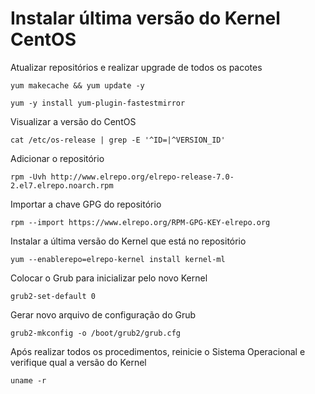 # Instalar última versão do Kernel CentOS

Atualizar repositórios e realizar upgrade de todos os pacotes

```text
yum makecache && yum update -y
```

```text
yum -y install yum-plugin-fastestmirror
```

Visualizar a versão do CentOS

```text
cat /etc/os-release | grep -E '^ID=|^VERSION_ID'
```

Adicionar o repositório

```text
rpm -Uvh http://www.elrepo.org/elrepo-release-7.0-2.el7.elrepo.noarch.rpm
```

Importar a chave GPG do repositório

```text
rpm --import https://www.elrepo.org/RPM-GPG-KEY-elrepo.org
```

Instalar a última versão do Kernel que está no repositório

```text
yum --enablerepo=elrepo-kernel install kernel-ml
```

Colocar o Grub para inicializar pelo novo Kernel

```text
grub2-set-default 0
```

Gerar novo arquivo de configuração do Grub

```text
grub2-mkconfig -o /boot/grub2/grub.cfg
```

Após realizar todos os procedimentos, reinicie o Sistema Operacional e verifique qual a versão do Kernel

```text
uname -r
```

